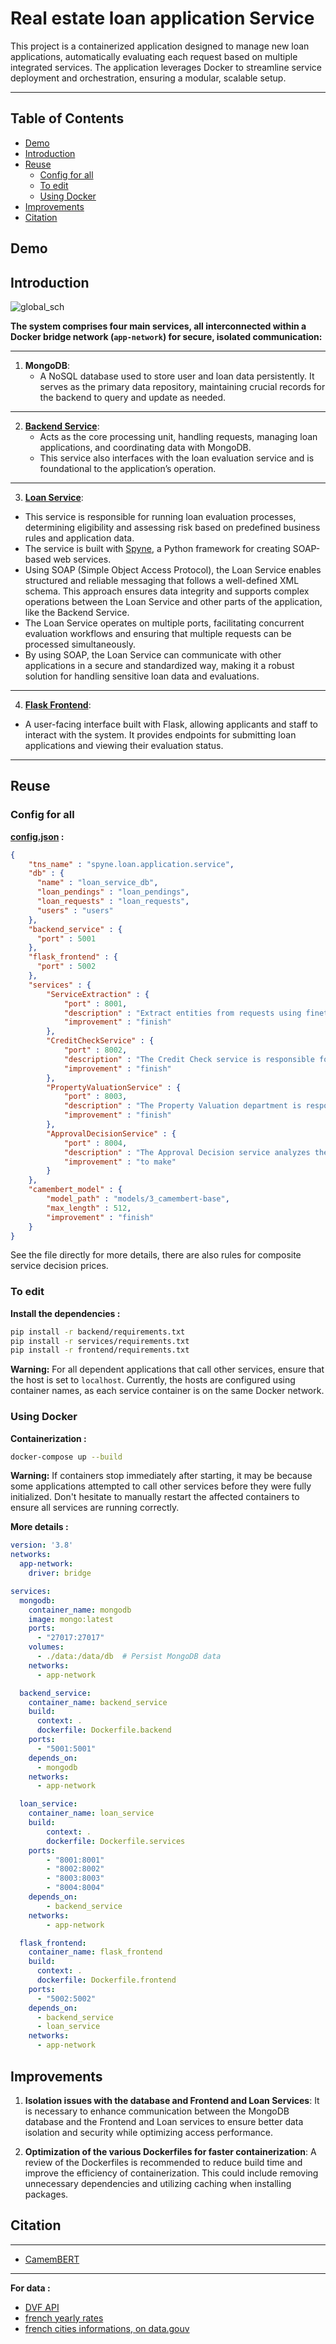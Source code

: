 # Real estate loan application Service
This project is a containerized application designed to manage new loan applications, automatically evaluating each request based on multiple integrated services. The application leverages Docker to streamline service deployment and orchestration, ensuring a modular, scalable setup.

---

## Table of Contents
- [Demo](#demo)
- [Introduction](#introduction)
- [Reuse](#reuse)
  - [Config for all](#config-for-all)
  - [To edit](#to-edit)
  - [Using Docker](#using-docker)
- [Improvements](#improvements)
- [Citation](#citation)
  
## Demo
## Introduction 
![global_sch](https://github.com/mchianale/loan_request_application/blob/main/docs/global_sch.png)

**The system comprises four main services, all interconnected within a Docker bridge network (`app-network`) for secure, isolated communication:**

--- 

1. **MongoDB**:
   - A NoSQL database used to store user and loan data persistently. It serves as the primary data repository, maintaining crucial records for the backend to query and update as needed.

--- 

2. **[Backend Service](https://github.com/mchianale/loan_request_application/blob/main/backend/README.md)**:
   - Acts as the core processing unit, handling requests, managing loan applications, and coordinating data with MongoDB.
   - This service also interfaces with the loan evaluation service and is foundational to the application’s operation.

--- 

3.  **[Loan Service](https://github.com/mchianale/loan_request_application/blob/main/services/README.md)**:
   - This service is responsible for running loan evaluation processes, determining eligibility and assessing risk based on predefined business rules and application data.
   - The service is built with [Spyne](https://spyne.io/), a Python framework for creating SOAP-based web services.
   - Using SOAP (Simple Object Access Protocol), the Loan Service enables structured and reliable messaging that follows a well-defined XML schema. This approach ensures data integrity and supports complex operations between the Loan Service and other parts of the application, like the Backend Service.
   - The Loan Service operates on multiple ports, facilitating concurrent evaluation workflows and ensuring that multiple requests can be processed simultaneously.
   - By using SOAP, the Loan Service can communicate with other applications in a secure and standardized way, making it a robust solution for handling sensitive loan data and evaluations.

--- 

4.  **[Flask Frontend](https://github.com/mchianale/loan_request_application/blob/main/frontend/README.md)**:
  - A user-facing interface built with Flask, allowing applicants and staff to interact with the system. It provides endpoints for submitting loan applications and viewing their evaluation status.

--- 

## Reuse
### Config for all
**[config.json](https://github.com/mchianale/loan_request_application/blob/main/config.json) :**
```json
{
    "tns_name" : "spyne.loan.application.service",
    "db" : {
      "name" : "loan_service_db",
      "loan_pendings" : "loan_pendings",
      "loan_requests" : "loan_requests",
      "users" : "users"
    },
    "backend_service" : {
      "port" : 5001
    },
    "flask_frontend" : {
      "port" : 5002
    },
    "services" : {
        "ServiceExtraction" : {
            "port" : 8001,
            "description" : "Extract entities from requests using finetuned transformers model and clean output using nlp rules.",
            "improvement" : "finish"
        },
        "CreditCheckService" : {
            "port" : 8002,
            "description" : "The Credit Check service is responsible for assessing the financial capacity of the customer to repay the loan.",
            "improvement" : "finish"
        },
        "PropertyValuationService" : {
            "port" : 8003,
            "description" : "The Property Valuation department is responsible for estimating the market value of the property for which the loan is requested",
            "improvement" : "finish"
        },
        "ApprovalDecisionService" : {
            "port" : 8004,
            "description" : "The Approval Decision service analyzes the data collected during the stages (Credit Check and Property Valuation) to determine if the home loan can be approved",
            "improvement" : "to make"
        }
    },
    "camembert_model" : {
        "model_path" : "models/3_camembert-base",
        "max_length" : 512,
        "improvement" : "finish"
    }
}
```
See the file directly for more details, there are also rules for composite service decision prices.

### To edit
**Install the dependencies :**
```bash
pip install -r backend/requirements.txt
pip install -r services/requirements.txt
pip install -r frontend/requirements.txt
```
**Warning:** For all dependent applications that call other services, ensure that the host is set to `localhost`. Currently, the hosts are configured using container names, as each service container is on the same Docker network.

### Using Docker
**Containerization :**
```bash
docker-compose up --build
```

**Warning:** If containers stop immediately after starting, it may be because some applications attempted to call other services before they were fully initialized. Don't hesitate to manually restart the affected containers to ensure all services are running correctly.

**More details :**
```yml
version: '3.8'
networks:
  app-network:
    driver: bridge

services:
  mongodb:
    container_name: mongodb
    image: mongo:latest
    ports:
      - "27017:27017"
    volumes:
      - ./data:/data/db  # Persist MongoDB data
    networks:
      - app-network

  backend_service:
    container_name: backend_service
    build:
      context: .
      dockerfile: Dockerfile.backend
    ports:
      - "5001:5001"   
    depends_on:
      - mongodb
    networks:
      - app-network

  loan_service:
    container_name: loan_service
    build:
        context: .
        dockerfile: Dockerfile.services
    ports:
        - "8001:8001"
        - "8002:8002"
        - "8003:8003"
        - "8004:8004"
    depends_on:
        - backend_service
    networks:
        - app-network

  flask_frontend:
    container_name: flask_frontend
    build:
      context: .
      dockerfile: Dockerfile.frontend
    ports:
      - "5002:5002"  
    depends_on:
      - backend_service
      - loan_service
    networks:
      - app-network
```

## Improvements
1. **Isolation issues with the database and Frontend and Loan Services**: It is necessary to enhance communication between the MongoDB database and the Frontend and Loan services to ensure better data isolation and security while optimizing access performance.

2. **Optimization of the various Dockerfiles for faster containerization**: A review of the Dockerfiles is recommended to reduce build time and improve the efficiency of containerization. This could include removing unnecessary dependencies and utilizing caching when installing packages.


## Citation

---

- [CamemBERT](https://arxiv.org/pdf/1911.03894)

---

**For data :**
- [DVF API](https://github.com/cquest/dvf_as_api?tab=readme-ov-file)
- [french yearly rates](https://www.empruntis.com/financement/actualites/barometres_regionaux.php)
- [french cities informations, on data.gouv](https://www.data.gouv.fr/fr/datasets)



